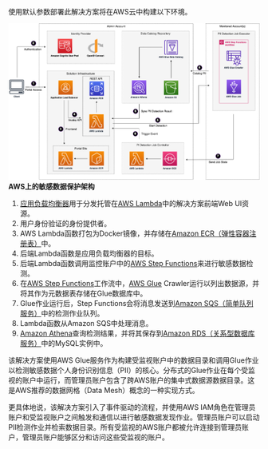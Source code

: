 使用默认参数部署此解决方案将在AWS云中构建以下环境。

![架构图](docs/../../images/arch.png)
**AWS上的敏感数据保护架构**

1. [应用负载均衡器](https://aws.amazon.com/alb/)用于分发托管在[AWS Lambda](https://aws.amazon.com/lambda/)中的解决方案前端Web UI资源。
2. 用户身份验证的身份提供者。
3. AWS Lambda函数打包为Docker镜像，并存储在[Amazon ECR（弹性容器注册表）](https://aws.amazon.com/ecr/)中。
4. 后端Lambda函数是应用负载均衡器的目标。
5. 后端Lambda函数调用监控账户中的[AWS Step Functions](https://aws.amazon.com/step-functions/)来进行敏感数据检测。
6. 在[AWS Step Functions](https://aws.amazon.com/step-functions/)工作流中，[AWS Glue](https://aws.amazon.com/glue/) Crawler运行以列出数据源，并将其作为元数据表存储在Glue数据库中。
7. Glue作业运行后，Step Functions会将消息发送到[Amazon SQS（简单队列服务）](https://aws.amazon.com/sqs/)中的检测作业队列。
8. Lambda函数从Amazon SQS中处理消息。
9. [Amazon Athena](https://aws.amazon.com/athena/)查询检测结果，并将其保存到[Amazon RDS（关系型数据库服务）](https://aws.amazon.com/rds/)中的MySQL实例中。

该解决方案使用AWS Glue服务作为构建受监视账户中的数据目录和调用Glue作业以检测敏感数据个人身份识别信息（PII）的核心。分布式的Glue作业在每个受监视的账户中运行，而管理员账户包含了跨AWS账户的集中式数据源数据目录。这是AWS推荐的数据网格（Data Mesh）概念的一种实现方式。

更具体地说，该解决方案引入了事件驱动的流程，并使用AWS IAM角色在管理员账户和受监视账户之间触发和通信以进行敏感数据发现作业。管理员账户可以启动PII检测作业并检索数据目录。所有受监视的AWS账户都被允许连接到管理员账户，管理员账户能够区分和访问这些受监视的账户。